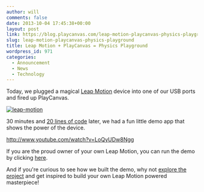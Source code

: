 ```yaml
---
author: will
comments: false
date: 2013-10-04 17:45:38+00:00
layout: post
link: https://blog.playcanvas.com/leap-motion-playcanvas-physics-playground/
slug: leap-motion-playcanvas-physics-playground
title: Leap Motion + PlayCanvas = Physics Playground
wordpress_id: 971
categories:
  - Announcement
  - News
  - Technology
---
```


Today, we plugged a magical [Leap Motion](https://www.leapmotion.com/) device into one of our USB ports and fired up PlayCanvas.

[![leap-motion](https://blog.playcanvas.com/wp-content/uploads/2013/10/leap-motion1.png)](http://blog.playcanvas.com/wp-content/uploads/2013/10/leap-motion1.png)

30 minutes and [20 lines of code](https://playcanvas.com/will/leapmotion/editor/leaphand.js) later, we had a fun little demo app that shows the power of the device.

http://www.youtube.com/watch?v=LoQyUDw8Ngg

If you are the proud owner of your own Leap Motion, you can run the demo by clicking [here](http://apps.playcanvas.com/will/leapmotion/crates).

And if you're curious to see how we built the demo, why not [explore the project](https://playcanvas.com/will/leapmotion) and get inspired to build your own Leap Motion powered masterpiece!
